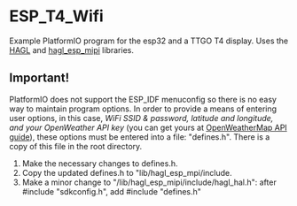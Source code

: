 ESP_T4_Wifi
===========

Example PlatformIO program for the esp32 and a TTGO T4 display. Uses the [HAGL](https://github.com/tuupola/hagl) and [hagl_esp_mipi](https://github.com/tuupola/hagl_esp_mipi) libraries. 

Important!
----------

PlatformIO does not support the ESP_IDF menuconfig so there is no easy way to maintain program options. In order to provide a means of entering user options, in this case, *WiFi SSID & password, latitude and longitude, and your OpenWeather API key* (you can get yours at [OpenWeatherMap API guide](https://openweathermap.org/guide)), these options must be entered into a file: "defines.h". There is a copy of this file in the root directory.
1. Make the necessary changes to defines.h.
2. Copy the updated defines.h to "lib/hagl_esp_mpi/include.
3. Make a minor change to "/lib/hagl_esp_mipi/include/hagl_hal.h": after #include "sdkconfig.h", add #include "defines.h"
